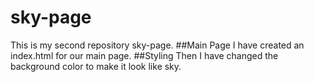# sky-page
This is my second repository sky-page.
##Main Page
I have created an index.html for our main page.
##Styling
Then I have changed the background color to make it look like sky.